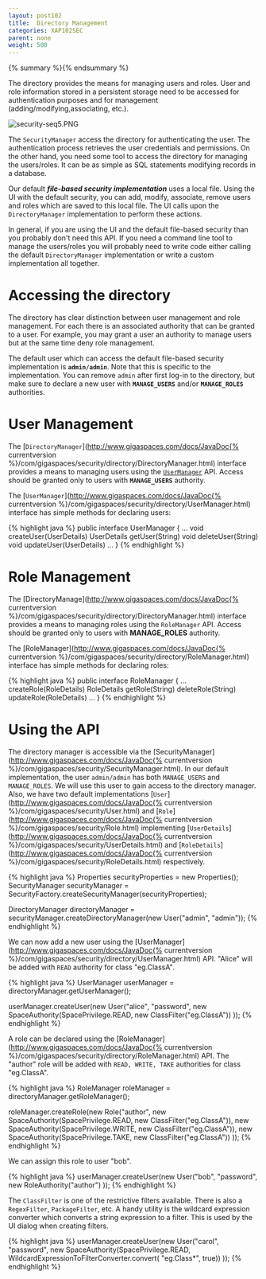 ```yaml
---
layout: post102
title:  Directory Management
categories: XAP102SEC
parent: none
weight: 500
---
```


{% summary %}{% endsummary %}


The directory provides the means for managing users and roles. User and role information stored in a persistent storage need to be accessed for authentication purposes and for management (adding/modifying,associating, etc.).

![security-seq5.PNG](/attachment_files/security-seq5.PNG)

The `SecurityManager` access the directory for authenticating the user. The authentication process retrieves the user credentials and permissions. On the other hand, you need some tool to access the directory for managing the users/roles. It can be as simple as SQL statements modifying records in a database.

Our default _**file-based security implementation**_ uses a local file. Using the UI with the default security, you can add, modify, associate, remove users and roles which are saved to this local file. The UI calls upon the `DirectoryManager` implementation to perform these actions.

In general, if you are using the UI and the default file-based security than you probably don't need this API. If you need a command line tool to manage the users/roles you will probably need to write code either calling the default `DirectoryManager` implementation or write a custom implementation all together.

# Accessing the directory

The directory has clear distinction between user management and role management. For each there is an associated authority that can be granted to a user. For example, you may grant a user an authority to manage users but at the same time deny role management.

The default user which can access the default file-based security implementation is **`admin/admin`**. Note that this is specific to the implementation. You can remove `admin` after first log-in to the directory, but make sure to declare a new user with **`MANAGE_USERS`** and/or **`MANAGE_ROLES`** authorities.

# User Management

The [`DirectoryManager`](http://www.gigaspaces.com/docs/JavaDoc{% currentversion %}/com/gigaspaces/security/directory/DirectoryManager.html) interface provides a means to managing users using the [`UserManager`](http://www.gigaspaces.com/docs/JavaDoc.6/com/gigaspaces/security/directory/UserManager.html) API. Access should be granted only to users with **`MANAGE_USERS`** authority.

The [`UserManager`](http://www.gigaspaces.com/docs/JavaDoc{% currentversion %}/com/gigaspaces/security/directory/UserManager.html) interface has simple methods for declaring users:

{% highlight java %}
public interface UserManager {
    ...
    void createUser(UserDetails)
    UserDetails getUser(String)
    void deleteUser(String)
    void updateUser(UserDetails)
    ...
}
{% endhighlight %}

# Role Management

The [DirectoryManage](http://www.gigaspaces.com/docs/JavaDoc{% currentversion %}/com/gigaspaces/security/directory/DirectoryManager.html) interface provides a means to managing roles using the `RoleManager` API. Access should be granted only to users with **MANAGE_ROLES** authority.

The [RoleManager](http://www.gigaspaces.com/docs/JavaDoc{% currentversion %}/com/gigaspaces/security/directory/RoleManager.html) interface has simple methods for declaring roles:

{% highlight java %}
public interface RoleManager {
    ...
    createRole(RoleDetails)
    RoleDetails getRole(String)
    deleteRole(String)
    updateRole(RoleDetails)
    ...
}
{% endhighlight %}

# Using the API

The directory manager is accessible via the [SecurityManager](http://www.gigaspaces.com/docs/JavaDoc{% currentversion %}/com/gigaspaces/security/SecurityManager.html). In our default implementation, the user `admin/admin` has both `MANAGE_USERS` and `MANAGE_ROLES`. We will use this user to gain access to the directory manager. Also, we have two default implementations [`User`](http://www.gigaspaces.com/docs/JavaDoc{% currentversion %}/com/gigaspaces/security/User.html) and [`Role`](http://www.gigaspaces.com/docs/JavaDoc{% currentversion %}/com/gigaspaces/security/Role.html) implementing [`UserDetails`](http://www.gigaspaces.com/docs/JavaDoc{% currentversion %}/com/gigaspaces/security/UserDetails.html) and [`RoleDetails`](http://www.gigaspaces.com/docs/JavaDoc{% currentversion %}/com/gigaspaces/security/RoleDetails.html) respectively.

{% highlight java %}
Properties securityProperties = new Properties();
SecurityManager securityManager = SecurityFactory.createSecurityManager(securityProperties);

DirectoryManager directoryManager = securityManager.createDirectoryManager(new User("admin", "admin"));
{% endhighlight %}

We can now add a new user using the [UserManager](http://www.gigaspaces.com/docs/JavaDoc{% currentversion %}/com/gigaspaces/security/directory/UserManager.html) API. "Alice" will be added with `READ` authority for class "eg.ClassA".

{% highlight java %}
UserManager userManager = directoryManager.getUserManager();

userManager.createUser(new User("alice", "password",
        new SpaceAuthority(SpacePrivilege.READ, new ClassFilter("eg.ClassA"))
    ));
{% endhighlight %}

A role can be declared using the [RoleManager](http://www.gigaspaces.com/docs/JavaDoc{% currentversion %}/com/gigaspaces/security/directory/RoleManager.html) API. The "author" role will be added with `READ, WRITE, TAKE` authorities for class "eg.ClassA".

{% highlight java %}
RoleManager roleManager = directoryManager.getRoleManager();

roleManager.createRole(new Role("author",
        new SpaceAuthority(SpacePrivilege.READ, new ClassFilter("eg.ClassA")),
        new SpaceAuthority(SpacePrivilege.WRITE, new ClassFilter("eg.ClassA")),
        new SpaceAuthority(SpacePrivilege.TAKE, new ClassFilter("eg.ClassA"))
    ));
{% endhighlight %}

We can assign this role to user "bob".

{% highlight java %}
userManager.createUser(new User("bob", "password",
        new RoleAuthority("author")
    ));
{% endhighlight %}

The `ClassFilter` is one of the restrictive filters available. There is also a `RegexFilter`, `PackageFilter`, etc. A handy utility is the wildcard expression converter which converts a string expression to a filter. This is used by the UI dialog when creating filters.

{% highlight java %}
userManager.createUser(new User("carol", "password",
        new SpaceAuthority(SpacePrivilege.READ,
				WildcardExpressionToFilterConverter.convert(
						"eg.Class*", true))
    ));
{% endhighlight %}

